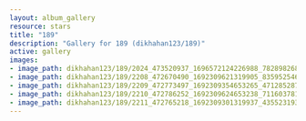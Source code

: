 ```yaml
---
layout: album_gallery
resource: stars
title: "189"
description: "Gallery for 189 (dikhahan123/189)"
active: gallery
images:
- image_path: dikhahan123/189/2024_473520937_1696572124226988_7828982688568708220_n.jpg
- image_path: dikhahan123/189/2208_472670490_1692309621319905_8359525466552398388_n.jpg
- image_path: dikhahan123/189/2209_472773497_1692309354653265_471285287230911078_n.jpg
- image_path: dikhahan123/189/2210_472786252_1692309624653238_7116037819496098450_n.jpg
- image_path: dikhahan123/189/2211_472765218_1692309301319937_4355231931970046107_n.jpg
---
```

